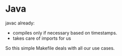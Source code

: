 # Java

javac already:

- compiles only if necessary based on timestamps.
- takes care of imports for us

So this simple Makefile deals with all our use cases.
